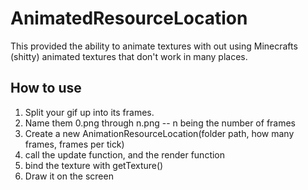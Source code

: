 # AnimatedResourceLocation
This provided the ability to animate textures with out using Minecrafts (shitty) animated textures that don't work in many places.

## How to use
1) Split your gif up into its frames.
2) Name them 0.png through n.png -- n being the number of frames
3) Create a new AnimationResourceLocation(folder path, how many frames, frames per tick)
4) call the update function, and the render function
5) bind the texture with getTexture() 
6) Draw it on the screen
